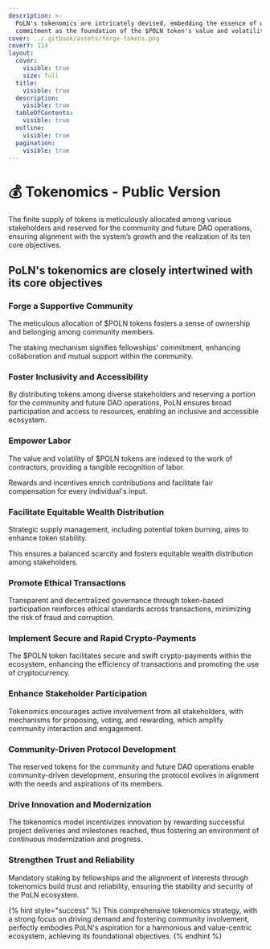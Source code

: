 ```yaml
---
description: >-
  PoLN's tokenomics are intricately devised, embedding the essence of work and
  commitment as the foundation of the $POLN token's value and volatility.
cover: ../.gitbook/assets/forge-tokens.png
coverY: 114
layout:
  cover:
    visible: true
    size: full
  title:
    visible: true
  description:
    visible: true
  tableOfContents:
    visible: true
  outline:
    visible: true
  pagination:
    visible: true
---
```


# 💰 Tokenomics - Public Version

The finite supply of tokens is meticulously allocated among various stakeholders and reserved for the community and future DAO operations, ensuring alignment with the system’s growth and the realization of its ten core objectives.

## PoLN's tokenomics are closely intertwined with its core objectives

### **Forge a Supportive Community**

The meticulous allocation of $POLN tokens fosters a sense of ownership and belonging among community members.

The staking mechanism signifies fellowships' commitment, enhancing collaboration and mutual support within the community.

### **Foster Inclusivity and Accessibility**

By distributing tokens among diverse stakeholders and reserving a portion for the community and future DAO operations, PoLN ensures broad participation and access to resources, enabling an inclusive and accessible ecosystem.

### **Empower Labor**

The value and volatility of $POLN tokens are indexed to the work of contractors, providing a tangible recognition of labor.

Rewards and incentives enrich contributions and facilitate fair compensation for every individual's input.

### **Facilitate Equitable Wealth Distribution**

Strategic supply management, including potential token burning, aims to enhance token stability.&#x20;

This ensures a balanced scarcity and fosters equitable wealth distribution among stakeholders.

### **Promote Ethical Transactions**

Transparent and decentralized governance through token-based participation reinforces ethical standards across transactions, minimizing the risk of fraud and corruption.

### **Implement Secure and Rapid Crypto-Payments**

The $POLN token facilitates secure and swift crypto-payments within the ecosystem, enhancing the efficiency of transactions and promoting the use of cryptocurrency.

### **Enhance Stakeholder Participation**

Tokenomics encourages active involvement from all stakeholders, with mechanisms for proposing, voting, and rewarding, which amplify community interaction and engagement.

### **Community-Driven Protocol Development**

The reserved tokens for the community and future DAO operations enable community-driven development, ensuring the protocol evolves in alignment with the needs and aspirations of its members.

### **Drive Innovation and Modernization**

The tokenomics model incentivizes innovation by rewarding successful project deliveries and milestones reached, thus fostering an environment of continuous modernization and progress.

### **Strengthen Trust and Reliability**

Mandatory staking by fellowships and the alignment of interests through tokenomics build trust and reliability, ensuring the stability and security of the PoLN ecosystem.

{% hint style="success" %}
This comprehensive tokenomics strategy, with a strong focus on driving demand and fostering community involvement, perfectly embodies PoLN's aspiration for a harmonious and value-centric ecosystem, achieving its foundational objectives.
{% endhint %}
